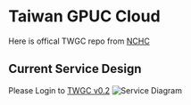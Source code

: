 # Taiwan GPUC Cloud
Here is offical TWGC repo from [NCHC](http://www.nchc.org.tw)

## Current Service Design

Please Login to [TWGC v0.2](http://twgc.nchc.org.tw/)
![Service Diagram](http://twgc.nchc.org.tw/img/architecture_v1.jpg)

